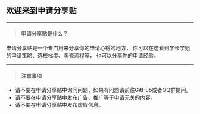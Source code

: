 ## 欢迎来到申请分享贴

---

> #### 申请分享贴是什么？

申请分享贴是一个专门用来分享你的申请心得的地方，
你可以在这看到学长学姐的申请策略、选校梯度、陶瓷流程等，
也可以分享你的申请经验。

---

> #### 注意事项

* 请不要在申请分享贴中询问问题，如果有问题请前往GitHub或者QQ群提问。
* 请不要在申请分享贴中发布广告、推广等于申请无关的内容。
* 请不要在申请分享贴中发布虚假信息。

